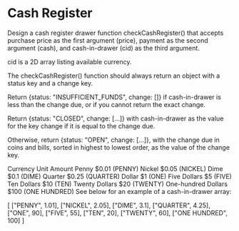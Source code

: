 # Cash Register

Design a cash register drawer function checkCashRegister() that accepts purchase price as the first argument (price), payment as the second argument (cash), and cash-in-drawer (cid) as the third argument.

cid is a 2D array listing available currency.

The checkCashRegister() function should always return an object with a status key and a change key.

Return {status: "INSUFFICIENT_FUNDS", change: []} if cash-in-drawer is less than the change due, or if you cannot return the exact change.

Return {status: "CLOSED", change: [...]} with cash-in-drawer as the value for the key change if it is equal to the change due.

Otherwise, return {status: "OPEN", change: [...]}, with the change due in coins and bills, sorted in highest to lowest order, as the value of the change key.

Currency Unit Amount
Penny $0.01 (PENNY)
Nickel $0.05 (NICKEL)
Dime $0.1 (DIME)
Quarter $0.25 (QUARTER)
Dollar $1 (ONE)
Five Dollars $5 (FIVE)
Ten Dollars $10 (TEN)
Twenty Dollars $20 (TWENTY)
One-hundred Dollars $100 (ONE HUNDRED)
See below for an example of a cash-in-drawer array:

[
["PENNY", 1.01],
["NICKEL", 2.05],
["DIME", 3.1],
["QUARTER", 4.25],
["ONE", 90],
["FIVE", 55],
["TEN", 20],
["TWENTY", 60],
["ONE HUNDRED", 100]
]
